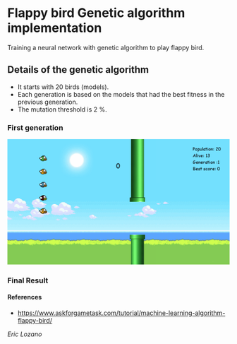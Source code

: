 # Flappy bird Genetic algorithm implementation
Training a neural network with genetic algorithm to play flappy bird.

## Details of the genetic algorithm
- It starts with 20 birds (models).
- Each generation is based on the models that had the best fitness in the previous generation.   
- The mutation threshold is 2 %.

### First generation
![](first_generation.gif)
### Final Result


#### References
- https://www.askforgametask.com/tutorial/machine-learning-algorithm-flappy-bird/


*Eric Lozano*
